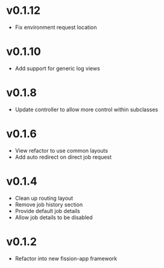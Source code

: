 # v0.1.12
* Fix environment request location

# v0.1.10
* Add support for generic log views

# v0.1.8
* Update controller to allow more control within subclasses

# v0.1.6
* View refactor to use common layouts
* Add auto redirect on direct job request

# v0.1.4
* Clean up routing layout
* Remove job history section
* Provide default job details
* Allow job details to be disabled

# v0.1.2
* Refactor into new fission-app framework
